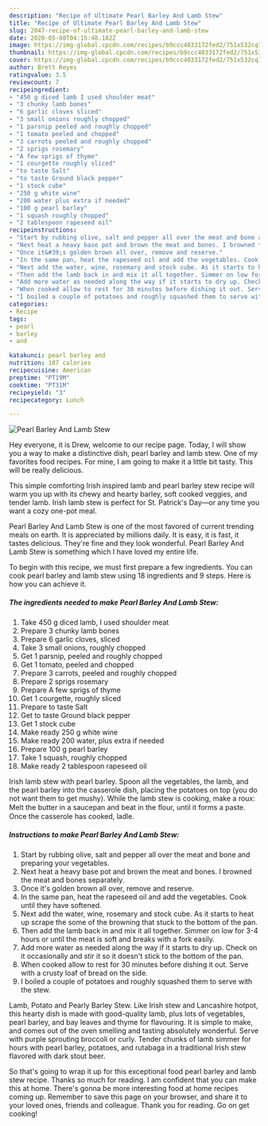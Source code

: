 ```yaml
---
description: "Recipe of Ultimate Pearl Barley And Lamb Stew"
title: "Recipe of Ultimate Pearl Barley And Lamb Stew"
slug: 2047-recipe-of-ultimate-pearl-barley-and-lamb-stew
date: 2020-05-08T04:15:48.182Z
image: https://img-global.cpcdn.com/recipes/b9ccc4033172fed2/751x532cq70/pearl-barley-and-lamb-stew-recipe-main-photo.jpg
thumbnail: https://img-global.cpcdn.com/recipes/b9ccc4033172fed2/751x532cq70/pearl-barley-and-lamb-stew-recipe-main-photo.jpg
cover: https://img-global.cpcdn.com/recipes/b9ccc4033172fed2/751x532cq70/pearl-barley-and-lamb-stew-recipe-main-photo.jpg
author: Brett Reyes
ratingvalue: 3.5
reviewcount: 7
recipeingredient:
- "450 g diced lamb I used shoulder meat"
- "3 chunky lamb bones"
- "6 garlic cloves sliced"
- "3 small onions roughly chopped"
- "1 parsnip peeled and roughly chopped"
- "1 tomato peeled and chopped"
- "3 carrots peeled and roughly chopped"
- "2 sprigs rosemary"
- "A few sprigs of thyme"
- "1 courgette roughly sliced"
- "to taste Salt"
- "to taste Ground black pepper"
- "1 stock cube"
- "250 g white wine"
- "200 water plus extra if needed"
- "100 g pearl barley"
- "1 squash roughly chopped"
- "2 tablespoon rapeseed oil"
recipeinstructions:
- "Start by rubbing olive, salt and pepper all over the meat and bone and preparing your vegetables."
- "Next heat a heavy base pot and brown the meat and bones. I browned the meat and bones separately."
- "Once it&#39;s golden brown all over, remove and reserve."
- "In the same pan, heat the rapeseed oil and add the vegetables. Cook until they have softened."
- "Next add the water, wine, rosemary and stock cube. As it starts to heat up scrape the some of the browning that stuck to the bottom of the pan."
- "Then add the lamb back in and mix it all together. Simmer on low for 3-4 hours or until the meat is soft and breaks with a fork easily."
- "Add more water as needed along the way if it starts to dry up. Check on it occasionally and stir it so it doesn&#39;t stick to the bottom of the pan."
- "When cooked allow to rest for 30 minutes before dishing it out. Serve with a crusty loaf of bread on the side."
- "I boiled a couple of potatoes and roughly squashed them to serve with the stew."
categories:
- Recipe
tags:
- pearl
- barley
- and

katakunci: pearl barley and 
nutrition: 187 calories
recipecuisine: American
preptime: "PT19M"
cooktime: "PT31M"
recipeyield: "3"
recipecategory: Lunch

---
```



![Pearl Barley And Lamb Stew](https://img-global.cpcdn.com/recipes/b9ccc4033172fed2/751x532cq70/pearl-barley-and-lamb-stew-recipe-main-photo.jpg)

Hey everyone, it is Drew, welcome to our recipe page. Today, I will show you a way to make a distinctive dish, pearl barley and lamb stew. One of my favorites food recipes. For mine, I am going to make it a little bit tasty. This will be really delicious.

This simple comforting Irish inspired lamb and pearl barley stew recipe will warm you up with its chewy and hearty barley, soft cooked veggies, and tender lamb. Irish lamb stew is perfect for St. Patrick&#39;s Day—or any time you want a cozy one-pot meal.

Pearl Barley And Lamb Stew is one of the most favored of current trending meals on earth. It is appreciated by millions daily. It is easy, it is fast, it tastes delicious. They're fine and they look wonderful. Pearl Barley And Lamb Stew is something which I have loved my entire life.


To begin with this recipe, we must first prepare a few ingredients. You can cook pearl barley and lamb stew using 18 ingredients and 9 steps. Here is how you can achieve it.

<!--inarticleads1-->

##### The ingredients needed to make Pearl Barley And Lamb Stew:

1. Take 450 g diced lamb, I used shoulder meat
1. Prepare 3 chunky lamb bones
1. Prepare 6 garlic cloves, sliced
1. Take 3 small onions, roughly chopped
1. Get 1 parsnip, peeled and roughly chopped
1. Get 1 tomato, peeled and chopped
1. Prepare 3 carrots, peeled and roughly chopped
1. Prepare 2 sprigs rosemary
1. Prepare A few sprigs of thyme
1. Get 1 courgette, roughly sliced
1. Prepare to taste Salt
1. Get to taste Ground black pepper
1. Get 1 stock cube
1. Make ready 250 g white wine
1. Make ready 200 water, plus extra if needed
1. Prepare 100 g pearl barley
1. Take 1 squash, roughly chopped
1. Make ready 2 tablespoon rapeseed oil


Irish lamb stew with pearl barley. Spoon all the vegetables, the lamb, and the pearl barley into the casserole dish, placing the potatoes on top (you do not want them to get mushy). While the lamb stew is cooking, make a roux: Melt the butter in a saucepan and beat in the ﬂour, until it forms a paste. Once the casserole has cooked, ladle. 

<!--inarticleads2-->

##### Instructions to make Pearl Barley And Lamb Stew:

1. Start by rubbing olive, salt and pepper all over the meat and bone and preparing your vegetables.
1. Next heat a heavy base pot and brown the meat and bones. I browned the meat and bones separately.
1. Once it&#39;s golden brown all over, remove and reserve.
1. In the same pan, heat the rapeseed oil and add the vegetables. Cook until they have softened.
1. Next add the water, wine, rosemary and stock cube. As it starts to heat up scrape the some of the browning that stuck to the bottom of the pan.
1. Then add the lamb back in and mix it all together. Simmer on low for 3-4 hours or until the meat is soft and breaks with a fork easily.
1. Add more water as needed along the way if it starts to dry up. Check on it occasionally and stir it so it doesn&#39;t stick to the bottom of the pan.
1. When cooked allow to rest for 30 minutes before dishing it out. Serve with a crusty loaf of bread on the side.
1. I boiled a couple of potatoes and roughly squashed them to serve with the stew.


Lamb, Potato and Pearly Barley Stew. Like Irish stew and Lancashire hotpot, this hearty dish is made with good-quality lamb, plus lots of vegetables, pearl barley, and bay leaves and thyme for flavouring. It is simple to make, and comes out of the oven smelling and tasting absolutely wonderful. Serve with purple sprouting broccoli or curly. Tender chunks of lamb simmer for hours with pearl barley, potatoes, and rutabaga in a traditional Irish stew flavored with dark stout beer. 

So that's going to wrap it up for this exceptional food pearl barley and lamb stew recipe. Thanks so much for reading. I am confident that you can make this at home. There's gonna be more interesting food at home recipes coming up. Remember to save this page on your browser, and share it to your loved ones, friends and colleague. Thank you for reading. Go on get cooking!
